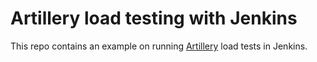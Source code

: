 # Artillery load testing with Jenkins

This repo contains an example on running [Artillery](https://artillery.io/) load tests in Jenkins.
